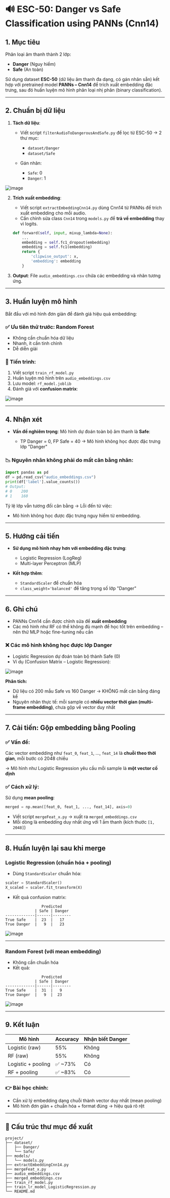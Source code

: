 # 🔊 ESC-50: Danger vs Safe Classification using PANNs (Cnn14)

## 1. Mục tiêu

Phân loại âm thanh thành 2 lớp:

* **Danger** (Nguy hiểm)
* **Safe** (An toàn)

Sử dụng dataset **ESC-50** (dữ liệu âm thanh đa dạng, có gán nhãn sẵn) kết hợp với pretrained model **PANNs – Cnn14** để trích xuất embedding đặc trưng, sau đó huấn luyện mô hình phân loại nhị phân (binary classification).

---

## 2. Chuẩn bị dữ liệu

1. **Tách dữ liệu**:

   * Viết script `filterAudioToDangerousAndSafe.py` để lọc từ ESC-50 → 2 thư mục:

     * `dataset/Danger`
     * `dataset/Safe`
   * Gán nhãn:

     * `Safe`: 0
     * `Danger`: 1
	
![image](https://github.com/user-attachments/assets/7393f533-945a-40d2-b368-fd1664880542)

2. **Trích xuất embedding**:

   * Viết script `extractEmbeddingCnn14.py` dùng Cnn14 từ PANNs để trích xuất embedding cho mỗi audio.
   * Cần chỉnh sửa class `Cnn14` trong `models.py` để **trả về embedding** thay vì logits.

   ```python
   def forward(self, input, mixup_lambda=None):
       ...
       embedding = self.fc1_dropout(embedding)
       embedding = self.fc1(embedding)
       return {
           'clipwise_output': x,
           'embedding': embedding
       }
   ```

3. **Output**: File `audio_embeddings.csv` chứa các embedding và nhãn tương ứng.

---

## 3. Huấn luyện mô hình

Bắt đầu với mô hình đơn giản để đánh giá hiệu quả embedding:

### ✅ Ưu tiên thử trước: **Random Forest**

* Không cần chuẩn hóa dữ liệu
* Nhanh, ít cần tinh chỉnh
* Dễ diễn giải

### 🚀 Tiến trình:

1. Viết script `train_rf_model.py`
2. Huấn luyện mô hình trên `audio_embeddings.csv`
3. Lưu model: `rf_model.joblib`
4. Đánh giá với **confusion matrix**:

![image](https://github.com/user-attachments/assets/00e828f0-9ec9-4a38-94a2-752f1540945f)


---

## 4. Nhận xét

* **Vấn đề nghiêm trọng**: Mô hình dự đoán toàn bộ âm thanh là **Safe**:

  * TP Danger = 0, FP Safe = 40 → Mô hình không học được đặc trưng lớp "Danger"

### 📉 Nguyên nhân không phải do mất cân bằng nhãn:

```python
import pandas as pd
df = pd.read_csv("audio_embeddings.csv")
print(df['label'].value_counts())
# Output:
# 0    200
# 1    160
```

Tỷ lệ lớp vẫn tương đối cân bằng → Lỗi đến từ việc:

* Mô hình không học được đặc trưng nguy hiểm từ embedding.

---

## 5. Hướng cải tiến

* **Sử dụng mô hình nhạy hơn với embedding đặc trưng**:

  * Logistic Regression (LogReg)
  * Multi-layer Perceptron (MLP)
* **Kết hợp thêm**:

  * `StandardScaler` để chuẩn hóa
  * `class_weight='balanced'` để tăng trọng số lớp "Danger"

---

## 6. Ghi chú

* PANNs Cnn14 cần được chỉnh sửa để **xuất embedding**
* Các mô hình như RF có thể không đủ mạnh để học tốt trên embedding – nên thử MLP hoặc fine-tuning nếu cần
### ❌ Các mô hình không học được lớp Danger

* Logistic Regression dự đoán toàn bộ thành Safe (0)
* Ví dụ (Confusion Matrix – Logistic Regression):

![image](https://github.com/user-attachments/assets/2d396061-1c6b-4baa-8755-a944d93e284d)


**Phân tích:**

* Dữ liệu có 200 mẫu Safe vs 160 Danger → KHÔNG mất cân bằng đáng kể
* Nguyên nhân thực tế: mỗi sample có **nhiều vector thời gian (multi-frame embedding)**, chưa gộp về vector duy nhất

---

## 7. Cải tiến: Gộp embedding bằng Pooling

### ✅ Vấn đề:

Các vector embedding như `feat_0`, `feat_1`, ..., `feat_14` là **chuỗi theo thời gian**, mỗi bước có 2048 chiều

→ Mô hình như Logistic Regression yêu cầu mỗi sample là **một vector cố định**

### ✅ Cách xử lý:

Sử dụng **mean pooling**:

```python
merged = np.mean([feat_0, feat_1, ..., feat_14], axis=0)
```

* Viết script `mergeFeat_x.py` → xuất ra `merged_embeddings.csv`
* Mỗi dòng là embedding duy nhất ứng với 1 âm thanh (kích thước `[1, 2048]`)

---

## 8. Huấn luyện lại sau khi merge

### Logistic Regression (chuẩn hóa + pooling)

* Dùng `StandardScaler` chuẩn hóa:

```python
scaler = StandardScaler()
X_scaled = scaler.fit_transform(X)
```

* Kết quả confusion matrix:

```
                Predicted
             | Safe | Danger
-------------|------|--------
True Safe    |  23  |   17
True Danger  |   9  |   23
```

![image](https://github.com/user-attachments/assets/47c0c68f-5b37-4f19-a051-b07b2c8a046e)


---

### Random Forest (với mean embedding)

* Không cần chuẩn hóa
* Kết quả:

```
                Predicted
             | Safe | Danger
-------------|------|--------
True Safe    |  31  |   9
True Danger  |   9  |  23
```
![image](https://github.com/user-attachments/assets/b17c6b98-a5c9-4b4e-9368-26548cf7a85a)

---

## 9. Kết luận

| Mô hình            | Accuracy | Nhận biết Danger |
| ------------------ | -------- | ---------------- |
| Logistic (raw)     | 55%      | Không            |
| RF (raw)           | 55%      | Không            |
| Logistic + pooling | ✅ \~73%  | Có               |
| RF + pooling       | ✅ \~83%  | Có               |

### 👉 Bài học chính:

* Cần xử lý embedding dạng chuỗi thành vector duy nhất (mean pooling)
* Mô hình đơn giản + chuẩn hóa + format đúng → hiệu quả rõ rệt

---

## 📁 Cấu trúc thư mục đề xuất

```
project/
├── dataset/
│   ├── Danger/
│   └── Safe/
├── models/
│   └── models.py
├── extractEmbeddingCnn14.py
├── mergeFeat_x.py
├── audio_embeddings.csv
├── merged_embeddings.csv
├── train_rf_model.py
├── train_lr_model_LogisticRegression.py
└── README.md
```



